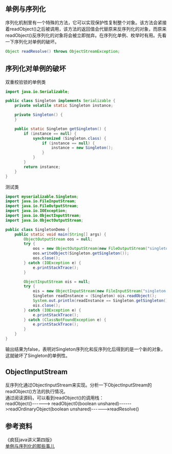 ## 单例与序列化
序列化机制里有一个特殊的方法，它可以实现保护性复制整个对象。该方法会紧接着readObject()之后被调用，该方法的返回值会代替原来反序列化的对象，而原来readObject()反序列化的对象将会被立即抛弃。在序列化单例、枚举时有用。先看一下序列化对单例的破坏。
```Java
Object readResolve() throws ObjectStreamException;
```
## 序列化对单例的破坏
双重校验锁的单例类
```Java
import java.io.Serializable;

public class Singleton implements Serializable {
    private volatile static Singleton instance;

    private Singleton() {
    }

    public static Singleton getSingleton() {
        if (instance == null) {
            synchronized (Singleton.class) {
                if (instance == null) {
                    instance = new Singleton();
                }
            }
        }
        return instance;
    }
}
```
测试类
```Java
import myserializable.Singleton;
import java.io.FileInputStream;
import java.io.FileOutputStream;
import java.io.IOException;
import java.io.ObjectInputStream;
import java.io.ObjectOutputStream;

public class SingletonDemo {
    public static void main(String[] args) {
        ObjectOutputStream oos = null;
        try {
            oos = new ObjectOutputStream(new FileOutputStream("singleton.txt"));
            oos.writeObject(Singleton.getSingleton());
            oos.close();
        } catch (IOException e) {
            e.printStackTrace();
        }

        ObjectInputStream ois = null;
        try {
            ois = new ObjectInputStream(new FileInputStream("singleton.txt"));
            Singleton readInstance = (Singleton) ois.readObject();
            System.out.println(readInstance == Singleton.getSingleton()); // output: false
            ois.close();
        } catch (IOException e) {
            e.printStackTrace();
        } catch (ClassNotFoundException e) {
            e.printStackTrace();
        }
    }
}
```
输出结果为false，表明对Singleton序列化和反序列化后得到的是一个新的对象，这就破坏了Singleton的单例性。
## ObjectInputStream
反序列化通过ObjectInputStream来实现。分析一下ObjectInputStream的readObject()方法的执行情况。  
通过阅读源码，可以看到readObject()的调用栈：  
readObject()------> readObject0(boolean unshared)------>readOrdinaryObject(boolean unshared)------>readResolve()

## 参考资料
《疯狂java讲义第四版》  
[单例与序列化的那些事儿](http://www.hollischuang.com/archives/1144)
